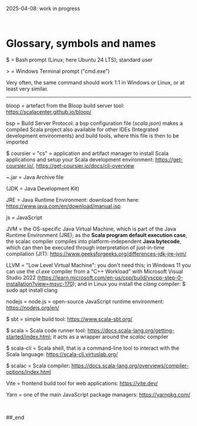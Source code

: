 2025-04-08: work in progress

<br/>

# Glossary, symbols and names

$ = Bash prompt (Linux; here Ubuntu 24 LTS); standard user

\> = Windows Terminal prompt ("cmd.exe")

Very often, the same command should work 1:1 in Windows or Linux, or at least very similar.

------

bloop = artefact from the Bloop build server tool: https://scalacenter.github.io/bloop/

bsp = Build Server Protocol: a bsp configuration file (_scala.json_) makes a compiled Scala project also available for other IDEs (Integrated development environments) and build tools, where this file is then to be imported

$ coursier = "cs" = application and artifact manager to install Scala applications and setup your Scala development environment: https://get-coursier.io/, https://get-coursier.io/docs/cli-overview

~.jar = Java Archive file

(JDK = Java Development Kit)

JRE = Java Runtime Environment: download from here: https://www.java.com/en/download/manual.jsp

js = JavaScript

JVM = the OS-specific Java Virtual Machine, which is part of the Java Runtime Environment (JRE); as the **Scala program default execution case**, the scalac compiler compiles into platform-independent **Java bytecode**, which can then be executed through interpretation of just-in-time compilation (JIT): https://www.geeksforgeeks.org/differences-jdk-jre-jvm/ 

LLVM = "Low Level Virtual Machine": you don't need this; in Windows 11 you can use the _cl.exe_ compiler from a "C++ Workload" with Microsoft Visual Studio 2022 (https://learn.microsoft.com/en-us/cpp/build/vscpp-step-0-installation?view=msvc-170); and in Linux you install the _clang_ compiler: $ sudo apt install clang

nodejs = node.js = open-source JavaScript runtime environment: https://nodejs.org/en/

$ sbt = simple build tool: https://www.scala-sbt.org/

$ scala = Scala code runner tool: https://docs.scala-lang.org/getting-started/index.html; it acts as a wrapper around the _scalac_ compiler

$ scala-cli = Scala shell, that is a command-line tool to interact with the Scala language: https://scala-cli.virtuslab.org/

$ scalac = Scala compiler: https://docs.scala-lang.org/overviews/compiler-options/index.html

Vite = frontend build tool for web applications: https://vite.dev/ 

Yarn = one of the main JavaScript package managers: https://yarnpkg.com/


<br/>

##_end
